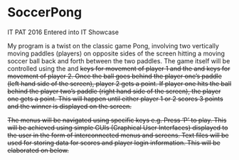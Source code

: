 # SoccerPong
IT PAT 2016 Entered into IT Showcase

My program is a twist on the classic game Pong, involving two vertically moving paddles (players) on opposite sides of the screen hitting a moving soccer ball back and forth between the two paddles. The game itself will be controlled using the <w> and <s> keys for movement of player 1 and the <up> and <down> keys for movement of player 2. Once the ball goes behind the player one’s paddle (left hand side of the screen), player 2 gets a point. If player one hits the ball behind the player two’s paddle (right hand side of the screen), the player one gets a point. This will happen until either player 1 or 2 scores 3 points and the winner is displayed on the screen. 

The menus will be navigated using specific keys e.g. Press ‘P’ to play. This will be achieved using simple GUIs (Graphical User Interfaces) displayed to the user in the form of interconnected menus and screens. Text files will be used for storing data for scores and player login information. This will be elaborated on below.
